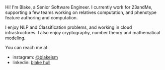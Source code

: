 Hi! I'm Blake, a Senior Software Engineer.
I currently work for 23andMe, supporting a few teams working on relatives computation, and phenotype feature authoring and computation. 

I enjoy NLP and Classification problems, and working in cloud infrastructures. I also enjoy cryptography, number theory and mathematical modeling.

You can reach me at: 
  - instagram: [@blakeism](https://www.instagram.com/blakeism)
  - linkedin: [blake hull](https://www.linkedin.com/in/blake-hull)

